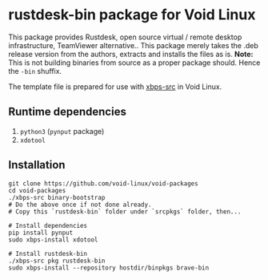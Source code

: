 # rustdesk-bin package for Void Linux

This package provides Rustdesk, open source virtual / remote desktop infrastructure, TeamViewer alternative.. This package merely takes the .deb release version from the authors, extracts and installs the files as is. **Note:** This is not building binaries from source as a proper package should. Hence the `-bin` shuffix.

The template file is prepared for use with [xbps-src](https://wiki.voidlinux.org/Xbps-src) in Void Linux.

## Runtime dependencies

1. `python3` (`pynput` package)
2. `xdotool`

## Installation
```
git clone https://github.com/void-linux/void-packages
cd void-packages
./xbps-src binary-bootstrap
# Do the above once if not done already.
# Copy this `rustdesk-bin` folder under `srcpkgs` folder, then...

# Install dependencies
pip install pynput
sudo xbps-install xdotool

# Install rustdesk-bin
./xbps-src pkg rustdesk-bin
sudo xbps-install --repository hostdir/binpkgs brave-bin
```
